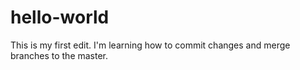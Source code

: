 # hello-world

This is my first edit. I'm learning how to commit changes and merge branches to the master.
